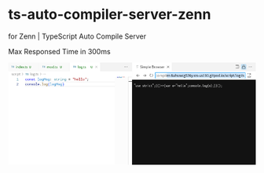 # ts-auto-compiler-server-zenn
for Zenn | TypeScript Auto Compile Server

Max Responsed Time in 300ms

![Image](./assets/image.png)

